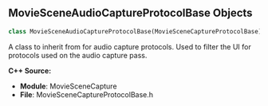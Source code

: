 ## MovieSceneAudioCaptureProtocolBase Objects

```python
class MovieSceneAudioCaptureProtocolBase(MovieSceneCaptureProtocolBase)
```

A class to inherit from for audio capture protocols. Used to filter the UI for protocols used on the audio capture pass.

**C++ Source:**

- **Module**: MovieSceneCapture
- **File**: MovieSceneCaptureProtocolBase.h

<a id="unreal.NullAudioCaptureProtocol"></a>